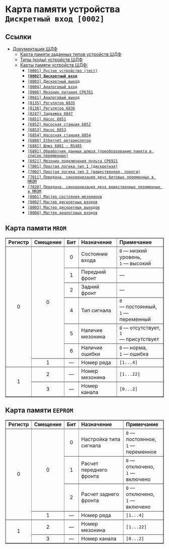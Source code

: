 # Карта памяти устройства `Дискретный вход [0002]`

## Ссылки

- [Документация ШДФ](/shdf/)
  - [Карта памяти заданных типов устройств ШДФ](/shdf/devices-map.md)
  - [Типы (коды) устройств ШДФ](/shdf/device-types.md)
  - [Карты памяти устройств ШДФ:](/shdf/maps/)
    - [`[0001] Пустое устройство (тест)`](/shdf/maps/empty%20[0001].md)
    - [**`[0002] Дискретный вход`**](/shdf/maps/di%20[0002].md)
    - [`[0003] Дискретный выход`](/shdf/maps/do%20[0003].md)
    - [`[0004] Аналоговый вход`](/shdf/maps/ai%20[0004].md)
    - [`[0006] Мезонин питания СР6761`](/shdf/maps/pu%20[0006].md)
    - [`[0041] Аналоговый выход`](/shdf/maps/ao%20[0041].md)
    - [`[0135] Регулятор 6835`](/shdf/maps/reg%20[0135].md)
    - [`[0136] Регулятор 6836`](/shdf/maps/reg%20[0136].md)
    - [`[0247] Задвижка 6847`](/shdf/maps/valve%20[0247].md)
    - [`[6851] Насос 6851`](/shdf/maps/pump%20[6851].md)
    - [`[6852] Насосная станция 6852`](/shdf/maps/ps%20[6852].md)
    - [`[6853] Насос 6853`](/shdf/maps/pump%20[6853].md)
    - [`[6854] Насосная станция 6854`](/shdf/maps/ps%20[6854].md)
    - [`[6880] Ethernet ретранслятор`](/shdf/maps/ethernet%20[6880].md)
    - [`[6881] Шлюз 6881 - RS485`](/shdf/maps/gate%20[6881].md)
    - [`[6891] Обработчик данных шлюза (преобразование пакета в список переменных)`](/shdf/maps/gate%20[6891].md)
    - [`[6921] Мезонин подключения пульта СР6921`](/shdf/maps/rc%20[6921].md)
    - [`[7001] Простая логика тип 1 (дискретная)`](/shdf/maps/logic%20[7001].md)
    - [`[7002] Простая логика тип 2 (вещественная, пороги)`](/shdf/maps/logic%20[7002].md)
    - [`[7011] Передача, синхронизация двух битовых переменных в MROM`](/shdf/maps/sync%20[7011].md)
    - [`[7020] Передача, синхронизация двух вещественных переменных в MROM`](/shdf/maps/sync%20[7020].md)
    - [`[8001] Мастер состояния мезонинов`](/shdf/maps/mezo%20master%20[80001].md)
    - [`[8002] Мастер дискретных входов`](/shdf/maps/mdi%20[8002].md)
    - [`[8003] Мастер дискретных выходов`](/shdf/maps/mdo%20[8003].md)
    - [`[8004] Мастер аналоговых входов`](/shdf/maps/mai%20[8004].md)

## Карта памяти `MROM`

<table summary="Карта памяти `MROM`" border="1">
    <tbody valign="center" align="center">
        <tr>
            <td><strong>Регистр</strong></td>
            <td><strong>Смещение</strong></td>
            <td><strong>Бит</strong></td>
            <td align="left"><strong>Назначение</strong></td>
            <td align="left"><strong>Примечание</strong></td>
        </tr>
        <tr>
            <td rowspan="7">0</td>
            <td rowspan="6">0</td>
            <td>0</td>
            <td align="left">Состояние входа</td>
            <td align="left"><code>0</code> — низкий уровень,<br><code>1</code> — высокий</td>
        </tr>
        <tr>
            <td>1</td>
            <td align="left">Передний фронт</td>
            <td align="left">—</td>
        </tr>
        <tr>
            <td>2</td>
            <td align="left">Задний фронт</td>
            <td align="left">—</td>
        </tr>
        <tr>
            <td>4</td>
            <td align="left">Тип сигнала</td>
            <td align="left"><code>0</code> — постоянный,<br><code>1</code> — переменный</td>
        </tr>
        <tr>
            <td>5</td>
            <td align="left">Наличие мезонина</td>
            <td align="left"><code>0</code> — отсутствует,<br><code>1</code> — присутствует</td>
        </tr>
        <tr>
            <td>6</td>
            <td align="left">Наличие ошибки</td>
            <td align="left"><code>0</code> — норма,<br><code>1</code> — ошибка</td>
        </tr>
        <tr>
            <td>1</td>
            <td>—</td>
            <td align="left">Номер ряда</td>
            <td align="left"><code>[1...4]</code></td>
        </tr>
        <tr>
            <td rowspan="2">1</td>
            <td>2</td>
            <td>—</td>
            <td align="left">Номер мезонина</td>
            <td align="left"><code>[1...22]</code></td>
        </tr>
        <tr>
            <td>3</td>
            <td>—</td>
            <td align="left">Номер канала</td>
            <td align="left"><code>[0...2]</code></td>
        </tr>
    </tbody>
</table>

## Карта памяти `EEPROM`

<table summary="Карта памяти `EEPROM`" border="1">
    <tbody valign="center" align="center">
        <tr>
            <td><strong>Регистр</strong></td>
            <td><strong>Смещение</strong></td>
            <td><strong>Бит</strong></td>
            <td align="left"><strong>Назначение</strong></td>
            <td align="left"><strong>Примечание</strong></td>
        </tr>
        <tr>
            <td rowspan="4">0</td>
            <td rowspan="3">0</td>
            <td>0</td>
            <td align="left">Настройка типа сигнала </td>
            <td align="left"><code>0</code> — постоянное,<br><code>1</code> — переменное</td>
        </tr>
        <tr>
            <td>1</td>
            <td align="left">Расчет переднего фронта</td>
            <td align="left"><code>0</code> — отключено,<br><code>1</code> — включено</td>
        </tr>
        <tr>
            <td>2</td>
            <td align="left">Расчет заднего фронта</td>
            <td align="left"><code>0</code> — отключено,<br><code>1</code> — включено</td>
        </tr>
        <tr>
            <td>1</td>
            <td>—</td>
            <td align="left">Номер ряда</td>
            <td align="left"><code>[1...4]</code></td>
        </tr>
        <tr>
            <td rowspan="2">1</td>
            <td>2</td>
            <td>—</td>
            <td align="left">Номер мезонина</td>
            <td align="left"><code>[1...22]</code></td>
        </tr>
        <tr>
            <td>3</td>
            <td>—</td>
            <td align="left">Номер канала</td>
            <td align="left"><code>[0...2]</code></td>
        </tr>
    </tbody>
</table>
